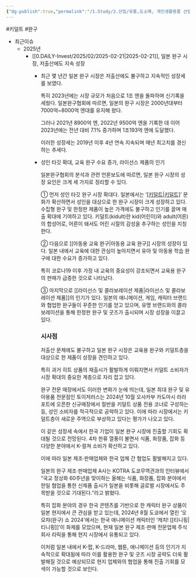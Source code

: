 ```yaml
---
{"dg-publish":true,"permalink":"/1.Study/2.산업/유통,도소매, 개인생활용품 산업/완구/","created":"2025-03-04T14:09:59.686+09:00","updated":"2025-06-03T20:07:20.895+09:00"}
---
```


#키덜트 #완구 


- 최근이슈
	- 2025년
		- [[0.DAILY-Invest/2025/02/2025-02-21\|2025-02-21]], 일본 완구 시장, 저출산에도 지속 성장
			- 최근 몇 년간 일본 완구 시장은 저출산에도 불구하고 지속적인 성장세를 보였다. 
			  
			  특히 2023년에는 시장 규모가 처음으로 1조 엔을 돌파하며 신기록을 세웠다. 일본완구협회에 따르면, 일본의 완구 시장은 2000년대부터 7000억~8000억 엔대를 유지해 왔다. 
			  
			  그러나 2021년 8900억 엔, 2022년 9500억 엔을 기록한 데 이어 2023년에는 전년 대비 7.1% 증가하며 1조193억 엔에 도달했다. 
			  
			  이러한 성장세는 2019년 이후 4년 연속 지속되며 매년 최고치를 경신하는 추세다.
			  
			- 성인 타깃 확대, 교육 완구 수요 증가, 라이선스 제품의 인기  
			  
			  일본완구협회의 분석과 관련 언론보도에 따르면, 일본 완구 시장의 성장 요인은 크게 세 가지로 정리할 수 있다. 
			  
			  ① 먼저 성인 타깃 완구 시장 확대다. 일본에서는 ‘[[키덜트\|키덜트]](Kidult)’ 문화가 확산하면서 성인을 대상으로 한 완구 시장이 크게 성장하고 있다. 수집형 완구 및 한정판 제품이 높은 가격에도 불구하고 인기를 끌며 매출 확대에 기여하고 있다. 키덜트(kidult)란 kid(어린이)와 adult(어른)의 합성어로, 어른이 돼서도 어린 시절의 감성을 추구하는 성인을 지칭한다.
			  
			  ② 다음으로 [[아동용 교육 완구\|아동용 교육 완구]] 시장의 성장이 있다. 일본 내에서 교육에 대한 관심이 높아지면서 유아 및 아동용 학습 완구에 대한 수요가 증가하고 있다. 
			  
			  특히 코로나19 이후 가정 내 교육의 중요성이 강조되면서 교육용 완구의 판매가 급증한 것으로 나타났다. 
			  
			  ③ 마지막으로 [[라이선스 및 콜라보레이션 제품\|라이선스 및 콜라보레이션 제품]]의 인기가 있다. 일본의 애니메이션, 게임, 캐릭터 브랜드와 협업한 완구들이 꾸준한 인기를 얻고 있으며, 유명 브랜드와의 콜라보레이션을 통해 한정판 완구 및 굿즈가 출시되며 시장 성장을 이끌고 있다.
			  
			  ### 시사점
			  
			  저출산 문제에도 불구하고 일본 완구 시장은 교육용 완구와 키덜트층을 대상으로 한 제품이 성장을 견인하고 있다. 
			  
			  특히 과거 히트 상품의 재출시가 활발하게 이뤄지면서 키덜트 소비자가 시장 확대의 중요한 계층으로 자리 잡고 있다. 
			  
			  완구 전문 매장에서도 이러한 변화가 눈에 띄는데, 일본 최대 완구 및 유아용품 전문점인 토이저러스는 2024년 10월 오사카부 카도마시 라라포트에 오픈한 신규매장에서 절반을 키덜트 상품 전용 코너로 구성하는 등, 성인 소비자를 적극적으로 공략하고 있다. 이에 따라 시장에서는 키덜트층이 새로운 주역으로 부상하고 있다는 평가가 나오고 있다.  
			  
			  이 같은 성장세 속에서 한국 기업이 일본 완구 시장에 진출할 기회도 확대될 것으로 전망된다. 4차 한류 열풍이 불면서 식품, 화장품, 잡화 등 다양한 분야에서 K-컬쳐 소비가 확산하고 있다. 
			  
			  이에 따라 일본 제조·판매업체와 한국 업체 간 협업도 활발해지고 있다. 
			  
			  일본의 완구 제조·판매업체 A사는 KOTRA 도쿄무역관과의 인터뷰에서 “국교 정상화 60주년을 맞이하는 올해는 식품, 화장품, 잡화 분야에서 한일 협업을 통한 신제품 출시가 일본을 비롯해 글로벌 시장에서도 주목받을 것으로 기대된다.”라고 밝혔다. 
			  
			  특히 잡화 분야의 경우 한국 콘텐츠를 기반으로 한 캐릭터 완구 상품이 일본 현지에서 큰 관심을 받고 있는데, 2024년 8월 도쿄에서 열린 ‘오모챠(완구) 쇼 2024’에서는 한국 애니메이션 캐릭터인 ‘캐치! [[티니핑\|티니핑]]’이 화제를 모았으며, 현재 일본 완구 제조·판매 전문업체 주식회사 리릭을 통해 현지 시장에서 유통되고 있다. 
			  
			  이처럼 일본 내에서 K-팝, K-드라마, 웹툰, 애니메이션 등의 인기가 지속적으로 확대됨에 따라 이를 활용한 완구 및 굿즈 시장 공략도 더욱 활발해질 것으로 예상되므로 현지 업체와의 협업을 통해 진출 기회를 모색이 가능할 것으로 보인다.
